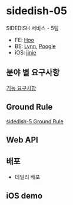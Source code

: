 # sidedish-05
SIDEDISH 서비스 - 5팀

* FE: [Hoo](https://github.com/choisohyun)
* BE: [Lynn](https://github.com/beemiel), [Poogle](https://github.com/suhyunsim)
* iOS: [jinie](https://github.com/idevjinie)

## 분야 별 요구사항
[기능 요구사항](https://docs.google.com/spreadsheets/d/1wDboc7oGAcU2qL3w-UWkFCUyNRhPdcsOummTNHO31rU/edit#gid=0)

## Ground Rule
[sidedish-5 Ground Rule](https://github.com/codesquad-member-2020/sidedish-05/wiki/Ground-Rule)

## Web API

## 배포
* 데일리 배포

## iOS demo

